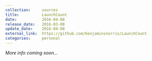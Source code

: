```yaml
---
collection:     sources
title:          LaunchCount
date:           2016-04-08
release_date:   2016-03-08
update_date:    2016-04-08
external_link:  https://github.com/benjaminsnorris/LaunchCount
categories:     personal
---
```


_More info coming soon…_
